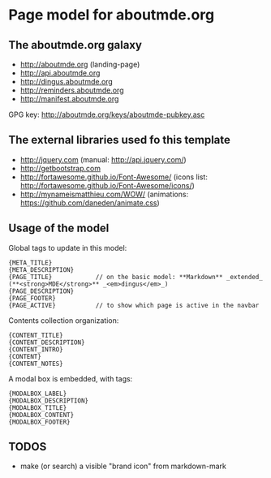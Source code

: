 Page model for aboutmde.org
===========================


The aboutmde.org galaxy
-----------------------

-   <http://aboutmde.org> (landing-page)
-   <http://api.aboutmde.org>
-   <http://dingus.aboutmde.org>
-   <http://reminders.aboutmde.org>
-   <http://manifest.aboutmde.org>

GPG key: <http://aboutmde.org/keys/aboutmde-pubkey.asc>

The external libraries used fo this template
--------------------------------------------

-   <http://jquery.com> (manual: <http://api.jquery.com/>)
-   <http://getbootstrap.com>
-   <http://fortawesome.github.io/Font-Awesome/> (icons list: <http://fortawesome.github.io/Font-Awesome/icons/>)
-   <http://mynameismatthieu.com/WOW/> (animations: <https://github.com/daneden/animate.css>)

Usage of the model
------------------

Global tags to update in this model:

    {META_TITLE}
    {META_DESCRIPTION}
    {PAGE_TITLE}            // on the basic model: **Markdown** _extended_ (**<strong>MDE</strong>** _<em>dingus</em>_)
    {PAGE_DESCRIPTION}
    {PAGE_FOOTER}
    {PAGE_ACTIVE}           // to show which page is active in the navbar

Contents collection organization:

    {CONTENT_TITLE} 
    {CONTENT_DESCRIPTION} 
    {CONTENT_INTRO}
    {CONTENT}
    {CONTENT_NOTES}

A modal box is embedded, with tags:

    {MODALBOX_LABEL}
    {MODALBOX_DESCRIPTION}
    {MODALBOX_TITLE}
    {MODALBOX_CONTENT}
    {MODALBOX_FOOTER}
    
TODOS
-----

-   make (or search) a visible "brand icon" from markdown-mark
